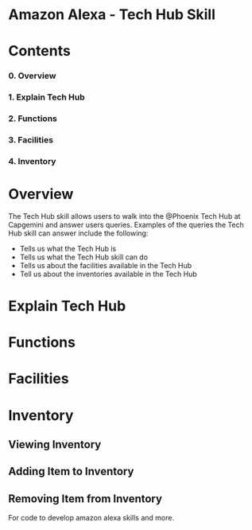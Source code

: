 # Amazon Alexa - Tech Hub Skill

# Contents
### 0. Overview
### 1. Explain Tech Hub
### 2. Functions
### 3. Facilities
### 4. Inventory


# Overview
The Tech Hub skill allows users to walk into the @Phoenix Tech Hub at Capgemini and answer users queries. 
Examples of the queries the Tech Hub skill can answer include the following:

- Tells us what the Tech Hub is
- Tells us what the Tech Hub skill can do
- Tells us about the facilities available in the Tech Hub
- Tell us about the inventories available in the Tech Hub

# Explain Tech Hub

# Functions

# Facilities

# Inventory

## Viewing Inventory
## Adding Item to Inventory
## Removing Item from Inventory


For code to develop amazon alexa skills and more.
